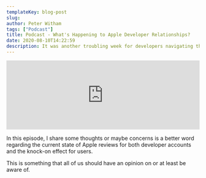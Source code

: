 ```yaml
---
templateKey: blog-post
slug:
author: Peter Witham
tags: ["Podcast"]
title: Podcast - What's Happening to Apple Developer Relationships?
date: 2020-08-10T14:22:59
description: It was another troubling week for developers navigating the ever moving interpretation of rules from Apple.
---
```


<iframe width="100%" height="180" frameborder="no" scrolling="no" seamless src="https://share.transistor.fm/e/1db97dbc/dark"></iframe>

In this episode, I share some thoughts or maybe concerns is a better word regarding the current state of Apple reviews for both developer accounts and the knock-on effect for users.

This is something that all of us should have an opinion on or at least be aware of.
